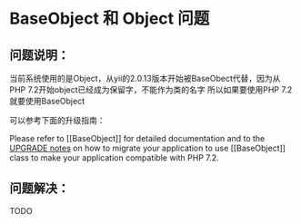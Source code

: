 # BaseObject 和 Object 问题

## 问题说明：

当前系统使用的是Object，从yii的2.0.13版本开始被BaseObect代替，因为从PHP 7.2开始object已经成为保留字，不能作为类的名字
所以如果要使用PHP 7.2就要使用BaseObject

可以参考下面的升级指南：

 Please refer to [[BaseObject]] for detailed documentation and to the
 [UPGRADE notes](https://github.com/yiisoft/yii2/blob/2.0.13/framework/UPGRADE.md#upgrade-from-yii-2012)
 on how to migrate your application to use [[BaseObject]] class to make your application compatible with PHP 7.2.

## 问题解决：

TODO
